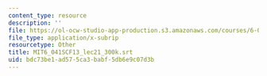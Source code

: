 ```yaml
---
content_type: resource
description: ''
file: https://ol-ocw-studio-app-production.s3.amazonaws.com/courses/6-041sc-probabilistic-systems-analysis-and-applied-probability-fall-2013/bdc73be1ad575ca3babf5db6e9c07d3b_MIT6_041SCF13_lec21_300k.vtt
file_type: application/x-subrip
resourcetype: Other
title: MIT6_041SCF13_lec21_300k.srt
uid: bdc73be1-ad57-5ca3-babf-5db6e9c07d3b
---
```


